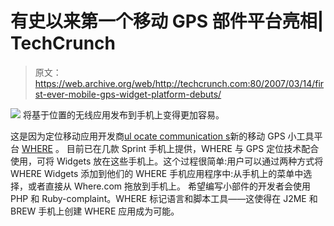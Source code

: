 # 有史以来第一个移动 GPS 部件平台亮相| TechCrunch

> 原文：<https://web.archive.org/web/http://techcrunch.com:80/2007/03/14/first-ever-mobile-gps-widget-platform-debuts/>

![](img/929a0009062c38eee0dc26cc09b7c866.png)
将基于位置的无线应用发布到手机上变得更加容易。

这是因为定位移动应用开发商[ul ocate communication s](https://web.archive.org/web/20160923005742/http://www.ulocate.com/)新的移动 GPS 小工具平台 [WHERE](https://web.archive.org/web/20160923005742/http://www.where.com/) 。
目前已在几款 Sprint 手机上提供，WHERE 与 GPS 定位技术配合使用，可将 Widgets 放在这些手机上。这个过程很简单:用户可以通过两种方式将 WHERE Widgets 添加到他们的 WHERE 手机应用程序中:从手机上的菜单中选择，或者直接从 Where.com 拖放到手机上。
希望编写小部件的开发者会使用 PHP 和 Ruby-complaint。WHERE 标记语言和脚本工具——这使得在 J2ME 和 BREW 手机上创建 WHERE 应用成为可能。